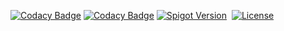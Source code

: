 [![Codacy Badge](https://app.codacy.com/project/badge/Grade/338b48dc3a08481b82a5f05ac7ca2ba0)](https://app.codacy.com/gh/winterhavenmc/SoundConfigLib/dashboard?utm_source=gh&utm_medium=referral&utm_content=&utm_campaign=Badge_grade)
[![Codacy Badge](https://app.codacy.com/project/badge/Coverage/338b48dc3a08481b82a5f05ac7ca2ba0)](https://app.codacy.com/gh/winterhavenmc/SoundConfigLib/dashboard?utm_source=gh&utm_medium=referral&utm_content=&utm_campaign=Badge_coverage)
[![Spigot Version](https://badgen.net/static/spigot-api/1.21.4?color=yellow)](https://spigotmc.org)
&nbsp;[![License](https://badgen.net/static/license/GPLv3)](https://www.gnu.org/licenses/gpl-3.0)
